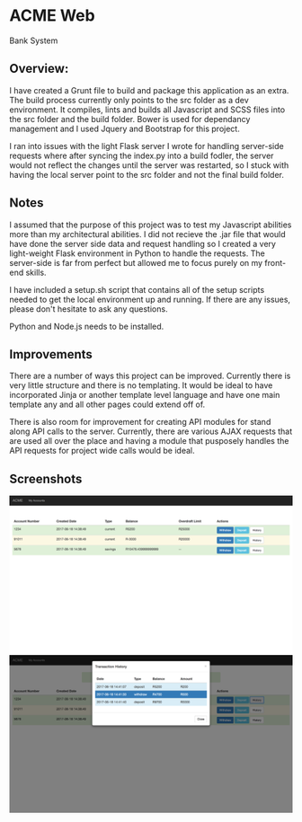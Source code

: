 ACME Web
======
Bank System

## Overview:
I have created a Grunt file to build and package this application as an extra. The build process currently only points to the 
src folder as a dev environment. It compiles, lints and builds all Javascript and SCSS files into the src folder and the build folder. Bower is used for dependancy management and I used Jquery and Bootstrap for this project.

I ran into issues with the light Flask server I wrote for handling server-side requests where after syncing the index.py into a build fodler, 
the server would not reflect the changes until the server was restarted, so I stuck with having the local server point to the src folder and not the final build folder. 

## Notes
I assumed that the purpose of this project was to test my Javascript abilities more than my architectural abilities. I did not recieve the .jar file that would have 
done the server side data and request handling so I created a very light-weight Flask environment in Python to handle the requests. The server-side is far from perfect but allowed me to focus 
purely on my front-end skills.

I have included a setup.sh script that contains all of the setup scripts needed to get the local environment up and running. If there are any issues, please don't hesitate to ask any questions. 

Python and Node.js needs to be installed.

## Improvements
There are a number of ways this project can be improved. Currently there is very little structure and there is no templating. 
It would be ideal to have incorporated Jinja or another template level language and have one main template any and all other pages could extend off of. 
  
There is also room for improvement for creating API modules for stand along API calls to the server. Currently, there are various AJAX requests 
that are used all over the place and having a module that pusposely handles the API requests for project wide calls would be ideal.  

## Screenshots

<img src="https://github.com/SierraII/Acme-Web/blob/master/screenshots/1.png" alt=""/>
<img src="https://github.com/SierraII/Acme-Web/blob/master/screenshots/2.png" alt=""/>

